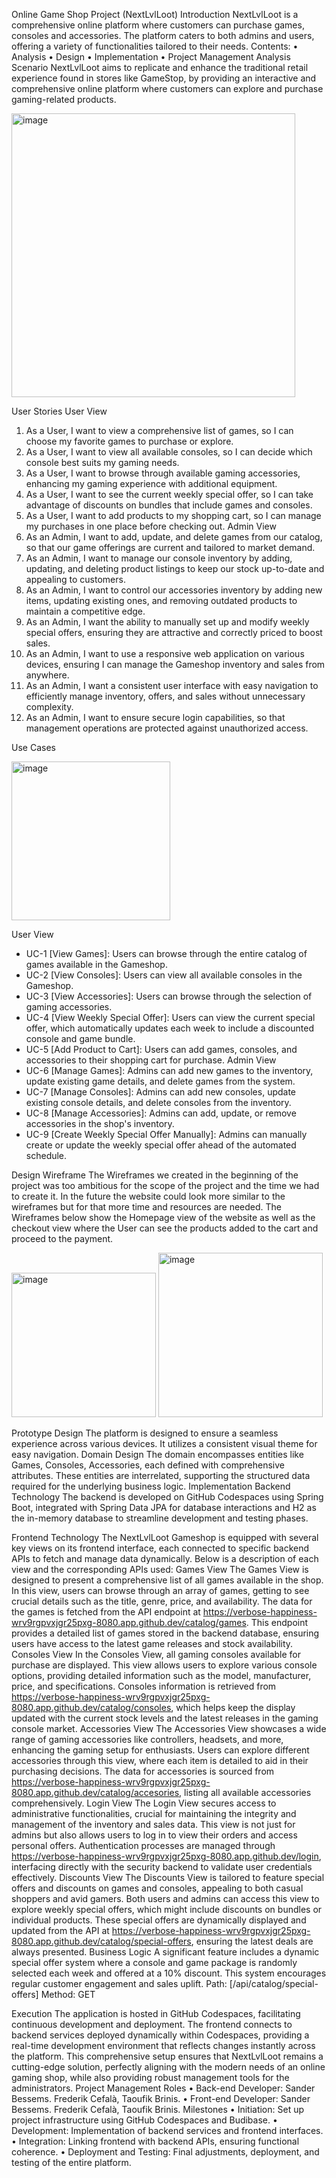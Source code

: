 Online Game Shop Project (NextLvlLoot)
Introduction
NextLvlLoot is a comprehensive online platform where customers can purchase games, consoles and accessories. The platform caters to both admins and users, offering a variety of functionalities tailored to their needs.
Contents:
•	Analysis
•	Design
•	Implementation
•	Project Management
Analysis
Scenario
NextLvlLoot aims to replicate and enhance the traditional retail experience found in stores like GameStop, by providing an interactive and comprehensive online platform where customers can explore and purchase gaming-related products.

<img width="454" alt="image" src="https://github.com/BlueHiddenWolf/NextLvL-Loot/assets/161600523/de9403d3-63fd-4267-b653-201b37c20751">


User Stories
User View
1.	As a User, I want to view a comprehensive list of games, so I can choose my favorite games to purchase or explore.
2.	As a User, I want to view all available consoles, so I can decide which console best suits my gaming needs.
3.	As a User, I want to browse through available gaming accessories, enhancing my gaming experience with additional equipment.
4.	As a User, I want to see the current weekly special offer, so I can take advantage of discounts on bundles that include games and consoles.
5.	As a User, I want to add products to my shopping cart, so I can manage my purchases in one place before checking out.
Admin View
6.	As an Admin, I want to add, update, and delete games from our catalog, so that our game offerings are current and tailored to market demand.
7.	As an Admin, I want to manage our console inventory by adding, updating, and deleting product listings to keep our stock up-to-date and appealing to customers.
8.	As an Admin, I want to control our accessories inventory by adding new items, updating existing ones, and removing outdated products to maintain a competitive edge.
9.	As an Admin, I want the ability to manually set up and modify weekly special offers, ensuring they are attractive and correctly priced to boost sales.
10.	As an Admin, I want to use a responsive web application on various devices, ensuring I can manage the Gameshop inventory and sales from anywhere.
11.	As an Admin, I want a consistent user interface with easy navigation to efficiently manage inventory, offers, and sales without unnecessary complexity.
12.	As an Admin, I want to ensure secure login capabilities, so that management operations are protected against unauthorized access.

Use Cases

<img width="254" alt="image" src="https://github.com/BlueHiddenWolf/NextLvL-Loot/assets/161600523/55d9159b-e55e-41c0-8b16-bd61312cb852">


User View
-	UC-1 [View Games]: Users can browse through the entire catalog of games available in the Gameshop.
-	UC-2 [View Consoles]: Users can view all available consoles in the Gameshop.
-	UC-3 [View Accessories]: Users can browse through the selection of gaming accessories.
-	UC-4 [View Weekly Special Offer]: Users can view the current special offer, which automatically updates each week to include a discounted console and game bundle.
-	UC-5 [Add Product to Cart]: Users can add games, consoles, and accessories to their shopping cart for purchase.
Admin View
-	UC-6 [Manage Games]: Admins can add new games to the inventory, update existing game details, and delete games from the system.
-	UC-7 [Manage Consoles]: Admins can add new consoles, update existing console details, and delete consoles from the inventory.
-	UC-8 [Manage Accessories]: Admins can add, update, or remove accessories in the shop's inventory.
-	UC-9 [Create Weekly Special Offer Manually]: Admins can manually create or update the weekly special offer ahead of the automated schedule.



Design
Wireframe
The Wireframes we created in the beginning of the project was too ambitious for the scope of the project and the time we had to create it. In the future the website could look more similar to the wireframes but for that more time and resources are needed.
The Wireframes below show the Homepage view of the website as well as the checkout view where the User can see the products added to the cart and proceed to the payment.

<img width="231" alt="image" src="https://github.com/BlueHiddenWolf/NextLvL-Loot/assets/161600523/3b7d83f7-9906-41a5-b2ee-50f415ff7805">

<img width="263" alt="image" src="https://github.com/BlueHiddenWolf/NextLvL-Loot/assets/161600523/e15dd925-6f55-417d-a670-7778fce5c4a5">


Prototype Design
The platform is designed to ensure a seamless experience across various devices. It utilizes a consistent visual theme for easy navigation.
Domain Design
The domain encompasses entities like Games, Consoles, Accessories, each defined with comprehensive attributes. These entities are interrelated, supporting the structured data required for the underlying business logic.
Implementation
Backend Technology
The backend is developed on GitHub Codespaces using Spring Boot, integrated with Spring Data JPA for database interactions and H2 as the in-memory database to streamline development and testing phases.

Frontend Technology
The NextLvlLoot Gameshop is equipped with several key views on its frontend interface, each connected to specific backend APIs to fetch and manage data dynamically. Below is a description of each view and the corresponding APIs used:
Games View
The Games View is designed to present a comprehensive list of all games available in the shop. In this view, users can browse through an array of games, getting to see crucial details such as the title, genre, price, and availability. The data for the games is fetched from the API endpoint at https://verbose-happiness-wrv9rgpvxjgr25pxg-8080.app.github.dev/catalog/games. This endpoint provides a detailed list of games stored in the backend database, ensuring users have access to the latest game releases and stock availability.
Consoles View
In the Consoles View, all gaming consoles available for purchase are displayed. This view allows users to explore various console options, providing detailed information such as the model, manufacturer, price, and specifications. Consoles information is retrieved from https://verbose-happiness-wrv9rgpvxjgr25pxg-8080.app.github.dev/catalog/consoles, which helps keep the display updated with the current stock levels and the latest releases in the gaming console market.
Accessories View
The Accessories View showcases a wide range of gaming accessories like controllers, headsets, and more, enhancing the gaming setup for enthusiasts. Users can explore different accessories through this view, where each item is detailed to aid in their purchasing decisions. The data for accessories is sourced from https://verbose-happiness-wrv9rgpvxjgr25pxg-8080.app.github.dev/catalog/accesories, listing all available accessories comprehensively.
Login View
The Login View secures access to administrative functionalities, crucial for maintaining the integrity and management of the inventory and sales data. This view is not just for admins but also allows users to log in to view their orders and access personal offers. Authentication processes are managed through https://verbose-happiness-wrv9rgpvxjgr25pxg-8080.app.github.dev/login, interfacing directly with the security backend to validate user credentials effectively.
Discounts View
The Discounts View is tailored to feature special offers and discounts on games and consoles, appealing to both casual shoppers and avid gamers. Both users and admins can access this view to explore weekly special offers, which might include discounts on bundles or individual products. These special offers are dynamically displayed and updated from the API at https://verbose-happiness-wrv9rgpvxjgr25pxg-8080.app.github.dev/catalog/special-offers, ensuring the latest deals are always presented.
Business Logic
A significant feature includes a dynamic special offer system where a console and game package is randomly selected each week and offered at a 10% discount. This system encourages regular customer engagement and sales uplift.
Path: [/api/catalog/special-offers]
Method: GET

Execution
The application is hosted in GitHub Codespaces, facilitating continuous development and deployment. The frontend connects to backend services deployed dynamically within Codespaces, providing a real-time development environment that reflects changes instantly across the platform.
This comprehensive setup ensures that NextLvlLoot remains a cutting-edge solution, perfectly aligning with the modern needs of an online gaming shop, while also providing robust management tools for the administrators.
Project Management
Roles
•	Back-end Developer: Sander Bessems. Frederik Cefalà, Taoufik Brinis.
•	Front-end Developer: Sander Bessems. Frederik Cefalà, Taoufik Brinis.
Milestones
•	Initiation: Set up project infrastructure using GitHub Codespaces and Budibase.
•	Development: Implementation of backend services and frontend interfaces.
•	Integration: Linking frontend with backend APIs, ensuring functional coherence.
•	Deployment and Testing: Final adjustments, deployment, and testing of the entire platform.
